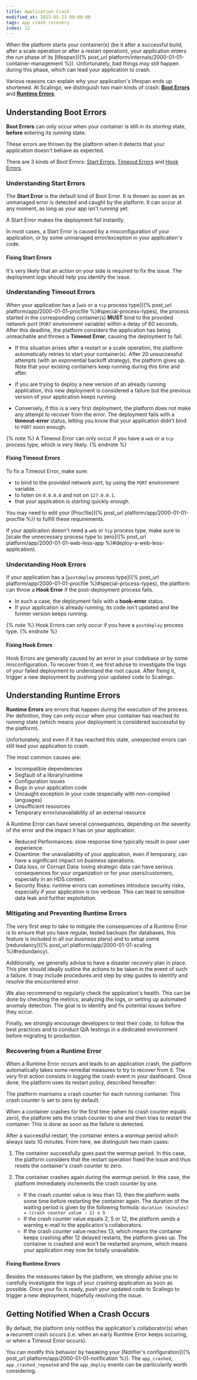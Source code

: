```yaml
---
title: Application Crash
modified_at: 2023-05-23 00:00:00
tags: app crash recovery
index: 12
---
```


When the platform starts your container(s) (be it after a successful build,
after a scale operation or after a restart operation), your application enters
the *run* phase of its [lifespan]({% post_url platform/internals/2000-01-01-container-management %}).
Unfortunately, bad things may still happen during this phase, which can lead
your application to crash.

Various reasons can explain why your application's lifespan ends up shortened.
At Scalingo, we distinguish two main kinds of crash:
**[Boot Errors](#understanding-boot-errors)** and
**[Runtime Errors](#understanding-runtime-errors)**.


## Understanding Boot Errors

**Boot Errors** can only occur when your container is still in its *starting*
state, **before** entering its *running* state.

These errors are thrown by the platform when it detects that your application
doesn't behave as expected.

There are 3 kinds of Boot Errors:
[Start Errors](#understanding-start-errors),
[Timeout Errors](#understanding-timeout-errors) and
[Hook Errors](#understanding-hook-errors).

### Understanding Start Errors

The **Start Error** is the default kind of Boot Error. It is thrown as soon as
an unmanaged error is detected and caught by the platform. It can occur at any
moment, as long as your app isn't *running* yet.

A Start Error makes the deployment fail instantly.

In most cases, a Start Error is caused by a misconfiguration of your
application, or by some unmanaged error/exception in your application's code.

#### Fixing Start Errors

It's very likely that an action on your side is required to fix the issue. The
deployment logs should help you identify the issue.

### Understanding Timeout Errors

When your application has a [`web` or a `tcp` process type]({% post_url platform/app/2000-01-01-procfile %}#special-process-types),
the process started in the corresponding container(s) **MUST** bind to the
provided network port (`PORT` environment variable) within a delay of 60
seconds. After this deadline, the platform considers the application has being
unreachable and throws a **Timeout Error**, causing the deployment to fail.

- If this situation arises after a restart or a scale operation, the platform
  automatically retries to start your container(s). After 20 unsuccessful
  attempts (with an exponential backoff strategy), the platform gives up.
  Note that your existing containers keep running during this time and after.

- If you are trying to deploy a new version of an already running application,
  this new deployment is considered a failure but the previous version of your
  application keeps running.

- Conversely, if this is a very first deployment, the platform does not make
  any attempt to recover from the error. The deployment fails with a
  **timeout-error** status, letting you know that your application didn't
  bind to `PORT` soon enough.

{% note %}
  A Timeout Error can only occur if you have a `web` or a `tcp` process type,
  which is very likely.
{% endnote %}

#### Fixing Timeout Errors

To fix a Timeout Error, make sure:
- to bind to the provided network port, by using the `PORT` environment
  variable.
- to listen on `0.0.0.0` and not on `127.0.0.1`.
- that your application is starting quickly enough.

You may need to edit your
[Procfile]({% post_url platform/app/2000-01-01-procfile %}) to fulfill these
requirements.

If your application doesn't need a `web` or `tcp` process type, make sure to
[scale the unnecessary process type to zero]({% post_url platform/app/2000-01-01-web-less-app %}#deploy-a-web-less-application).

### Understanding Hook Errors

If your application has a [`postdeploy` process type]({% post_url platform/app/2000-01-01-procfile %}#special-process-types),
the platform can throw a **Hook Error** if the post-deployment process fails.

- In such a case, the deployment fails with a **hook-error** status.
- If your application is already running, its code isn't updated and the former
  version keeps running.

{% note %}
  Hook Errors can only occur if you have a `postdeploy` process type.
{% endnote %}

#### Fixing Hook Errors

Hook Errors are generally caused by an error in your codebase or by some
misconfiguration. To recover from it, we first advise to investigate the logs
of your failed deployment to understand the root cause. After fixing it,
trigger a new deployment by pushing your updated code to Scalingo.


## Understanding Runtime Errors

**Runtime Errors** are errors that happen during the execution of the process.
Per definition, they can only occur when your container has reached its
*running* state (which means your deployment is considered successful by the
platform).

Unfortunately, and even if it has reached this state, unexpected errors can
still lead your application to crash.

The most common causes are:

- Incompatible dependencies
- Segfault of a library/runtime
- Configuration issues
- Bugs in your application code
- Uncaught exception in your code (especially with non-compiled languages)
- Unsufficient resources
- Temporary error/unavailability of an external resource

A Runtime Error can have several consequences, depending on the severity of the
error and the impact it has on your application:

- Reduced Performances: slow response time typically result in poor user
  experience.
- Downtime: the unavailability of your application, even if temporary, can have
  a significant impact on business operations.
- Data loss, or Corrupt Data: losing strategic data can have serious
  consequences for your organization or for your users/customers, especially in
  an HDS context.
- Security Risks: runtime errors can sometimes introduce security risks,
  especially if your application is too verbose. This can lead to sensitive
  data leak and further exploitation.

### Mitigating and Preventing Runtime Errors

The very first step to take to mitigate the consequences of a Runtime Error is
to ensure that you have regular, tested backups (for databases, this feature is
included in all our *business* plans) and to setup some
[redundancy]({% post_url platform/app/2000-01-01-scaling %}#redundancy).

Additionally, we generally advise to have a disaster recovery plan in place.
This plan should ideally outline the actions to be taken in the event of such a
failure. It may include procedures and step by step guides to identify and
resolve the encountered error.

We also recommend to regularly check the application's health. This can be
done by checking the metrics, analyzing the logs, or setting up automated
anomaly detection. The goal is to identify and fix potential issues before they
occur.

Finally, we strongly encourage developers to test their code, to follow the
best practices and to conduct Q/A testings in a dedicated environment before
migrating to production.

### Recovering from a Runtime Error

When a Runtime Error occurs and leads to an application crash, the platform
automatically takes some remedial measures to try to recover from it. The very
first action consists in logging the crash event in your dashboard. Once done,
the platform uses its restart policy, described hereafter:

The platform maintains a crash counter for each running container. This crash
counter is set to zero by default.

When a container crashes for the first time (when its crash counter equals
zero), the platform sets the crash counter to one and then tries to restart the
container. This is done as soon as the failure is detected.

After a successful restart, the container enters a *warmup* period which always
lasts 10 minutes. From here, we distinguish two main cases:

1. The container successfully goes past the *warmup* period. In this case, the
   platform considers that the restart operation fixed the issue and thus
   resets the container's crash counter to zero.

2. The container crashes again during the *warmup* period. In this case, the
   platform immediately increments the crash counter by one.
   - If the crash counter value is less than 13, then the platform waits some
     time before restarting the container again. The duration of the waiting
     period is given by the following formula:
     `duration (minutes) = (crash counter value - 2) x 5`
   - If the crash counter value equals 2, 5 or 12, the platform sends a warning
     e-mail to the application's collaborators.
   - If the crash counter value reaches 13, which means the container keeps
     crashing after 12 delayed restarts, the platform gives up. The container
     is crashed and won't be restarted anymore, which means your application
     may now be totally unavailable.

#### Fixing Runtime Errors

Besides the measures taken by the platform, we strongly advise you to carefully
investigate the logs of your crashing application as soon as possible. Once
your fix is ready, push your updated code to Scalingo to trigger a new
deployment, hopefully resolving the issue.

## Getting Notified When a Crash Occurs

By default, the platform only notifies the application's collaborator(s) when
a recurrent crash occurs (i.e. when an early Runtime Error keeps occuring, or
when a Timeout Error occurs).

You can modify this behavior by tweaking your
[Notifier's configuration]({% post_url platform/app/2000-01-01-notification %}).
The `app_crashed`, `app_crashed_repeated` and the `app_deploy` events can be
particularily worth considering.
